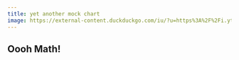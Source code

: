```yaml
---
title: yet another mock chart
image: https://external-content.duckduckgo.com/iu/?u=https%3A%2F%2Fi.ytimg.com%2Fvi%2FoGZRVaZ36Ss%2Fmaxresdefault.jpg&f=1&nofb=1
---
```

## Oooh Math!